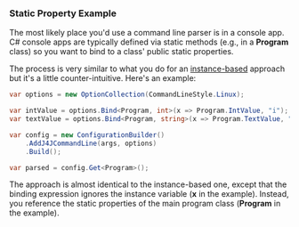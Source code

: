 ### Static Property Example

The most likely place you'd use a command line parser is in a console
app. C# console apps are typically defined via static methods (e.g., in a
**Program** class) so you want to bind to a class' public static properties.

The process is very similar to what you do for an 
[instance-based](example-instance.md) approach but it's a little counter-intuitive.
Here's an example:
```csharp
var options = new OptionCollection(CommandLineStyle.Linux);

var intValue = options.Bind<Program, int>(x => Program.IntValue, "i");
var textValue = options.Bind<Program, string>(x => Program.TextValue, "t");

var config = new ConfigurationBuilder()
    .AddJ4JCommandLine(args, options)
    .Build();

var parsed = config.Get<Program>();
```
The approach is almost identical to the instance-based one, except that the
binding expression ignores the instance variable (**x** in the example). Instead,
you reference the static properties of the main program class (**Program** in the
example).
```
